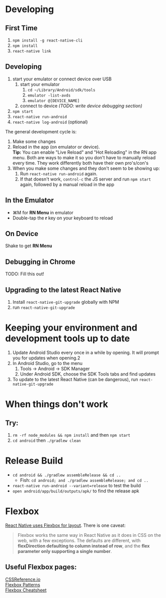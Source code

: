 # Developing

## First Time
1. `npm install -g react-native-cli`
1. `npm install`
1. `react-native link`

## Developing
1. start your emulator or connect device over USB
    1. start your emulator
        1. `cd ~/Library/Android/sdk/tools`
        1. `emulator -list-avds`
        1. `emulator @[DEVICE_NAME]`
    1. connect to device  _(TODO: write device debugging section)_
1. `npm start`
1. `react-native run-android`
1. `react-native log-android` (optional)

The general development cycle is:
1. Make some changes
1. Reload in the app (on emulator or device).  
    **Tip:** You can enable "Live Reload" and "Hot Reloading" in the RN app menu. Both are ways to make it so you don't have to manually reload every time. They work differently both have their own pro's/con's
1. When you make some changes and they don't seem to be showing up:
    1. Run `react-native run-android` again.
    1. If that doesn't work, `control-c` the JS server and run `npm start` again, followed by a manual reload in the app

## In the Emulator
* ⌘M for **RN Menu** in emulator
* Double-tap the **r** key on your keyboard to reload

## On Device
Shake to get **RN Menu**

## Debugging in Chrome
TODO: Fill this out!

## Upgrading to the latest React Native
1. Install `react-native-git-upgrade` globally with NPM
1. run `react-native-git-upgrade`

# Keeping your environment and development tools up to date
1. Update Android Studio every once in a while by opening. It will prompt you for updates when opening.2
1. In Android Studio, go to the menu
    1. Tools -> Android -> SDK Manager
    1. Under Android SDK, choose the SDK Tools tabs and find updates
1. To update to the latest React Native (can be dangerous), run `react-native-git-upgrade`

# When things don't work
## Try:
1. `rm -rf node_modules && npm install` and then `npm start`
1. `cd android` then `./gradlew clean`

# Release Build
* `cd android && ./gradlew assembleRelease && cd ..` 
    * Fish: `cd android; and ./gradlew assembleRelease; and cd ..`
* `react-native run-android --variant=release` to test the build  
* `open android/app/build/outputs/apk/` to find the release apk

# Flexbox

[React Native uses Flexbox for layout](https://facebook.github.io/react-native/docs/flexbox.html). There is one caveat:
> Flexbox works the same way in React Native as it does in CSS on the web, with a few exceptions. The defaults are different, with **flexDirection defaulting to column instead of row**, and the **flex parameter only supporting a single number**.

## Useful Flexbox pages:
[CSSReference.io](http://cssreference.io/flexbox/)  
[Flexbox Patterns](http://www.flexboxpatterns.com/home)  
[Flexbox Cheatsheet](http://yoksel.github.io/flex-cheatsheet/)  
